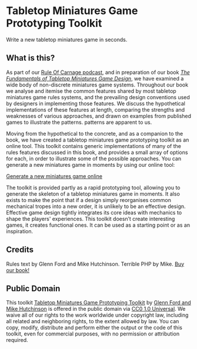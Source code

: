 # Tabletop Miniatures Game Prototyping Toolkit
Write a new tabletop miniatures game in seconds.

## What is this?

As part of our [Rule Of Carnage podcast](https://ruleofcarnage.com), and in preparation of our book [_The Fundamentals of Tabletop Miniatures Game Design_](https://planetsmashergames.com/fundamentals), we have examined a wide body of non-discrete miniatures game systems. Throughout our book we analyse and itemise the common features shared by most tabletop miniatures game rules systems, and the prevailing design conventions used by designers in implementing those features. We discuss the hypothetical implementations of these features at length, comparing the strengths and weaknesses of various approaches, and drawn on examples from published games to illustrate the patterns. patterns are apparent to us.

Moving from the hypothetical to the concrete, and as a companion to the book, we have created a tabletop miniatures game prototyping toolkit as an online tool. This toolkit contains generic implementations of many of the rules features discussed in this book, and provides a small array of options for each, in order to illustrate some of the possible approaches. You can generate a new miniatures game in moments by using our online tool:

[Generate a new miniatures game online](https://planetsmashergames.com/fundamentals/prototyping-toolkit)

The toolkit is provided partly as a rapid prototyping tool, allowing you to generate the skeleton of a tabletop miniatures game in moments. It also exists to make the point that if a design simply reorganises common mechanical tropes into a new order, it is unlikely to be an effective design. Effective game design tightly integrates its core ideas with mechanics to shape the players' experiences. This toolkit doesn’t create interesting games, it creates functional ones. It can be used as a starting point or as an inspiration.

## Credits
Rules text by Glenn Ford and Mike Hutchinson. Terrible PHP by Mike. [Buy our book!](https://planetsmashergames.com/fundamentals)

## Public Domain
This toolkit [Tabletop Miniatures Game Prototyping Toolkit](https://planetsmashergames.com/fundamentals/prototyping-toolkit/) by [Glenn Ford and Mike Hutchinson](https://ruleofcarnage.com) is offered in the public domain via [CC0 1.0 Universal](https://creativecommons.org/publicdomain/zero/1.0/?ref=chooser-v1). We waive all of our rights to the work worldwide under copyright law, including all related and neighboring rights, to the extent allowed by law. You can copy, modify, distribute and perform either the output or the code of this toolkit, even for commercial purposes, with no permission or attribution required.
